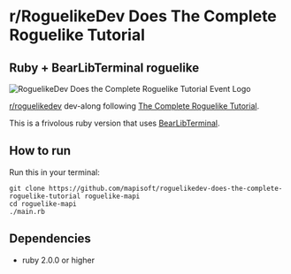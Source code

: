 # r/RoguelikeDev Does The Complete Roguelike Tutorial
## Ruby + BearLibTerminal roguelike

![RoguelikeDev Does the Complete Roguelike Tutorial Event Logo](https://i.imgur.com/ksc9EW3.png)

[r/roguelikedev](https://www.reddit.com/r/roguelikedev/) dev-along following [The Complete Roguelike Tutorial](http://www.roguebasin.com/index.php?title=Complete_Roguelike_Tutorial,_using_python%2Blibtcod).

This is a frivolous ruby version that uses [BearLibTerminal](http://foo.wyrd.name/en:bearlibterminal).

## How to run

Run this in your terminal:

```
git clone https://github.com/mapisoft/roguelikedev-does-the-complete-roguelike-tutorial roguelike-mapi
cd roguelike-mapi
./main.rb
```


## Dependencies

* ruby 2.0.0 or higher
